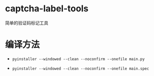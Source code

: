# captcha-label-tools
简单的验证码标记工具

# 编译方法
- `pyinstaller --windowed --clean --noconfirm --onefile main.py`

- `pyinstaller --windowed --clean --noconfirm --onefile main.spec`
